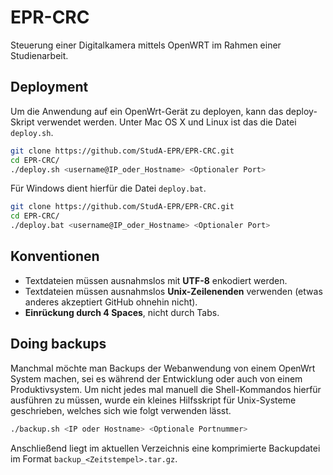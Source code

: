 EPR-CRC
=======

Steuerung einer Digitalkamera mittels OpenWRT im Rahmen einer Studienarbeit.

## Deployment

Um die Anwendung auf ein OpenWrt-Gerät zu deployen, kann das deploy-Skript verwendet werden. Unter Mac OS X und Linux ist das die Datei `deploy.sh`.

```bash
git clone https://github.com/StudA-EPR/EPR-CRC.git
cd EPR-CRC/
./deploy.sh <username@IP_oder_Hostname> <Optionaler Port>
```

Für Windows dient hierfür die Datei `deploy.bat`.

```bash
git clone https://github.com/StudA-EPR/EPR-CRC.git
cd EPR-CRC/
./deploy.bat <username@IP_oder_Hostname> <Optionaler Port>
```

## Konventionen

* Textdateien müssen ausnahmslos mit __UTF-8__ enkodiert werden.
* Textdateien müssen ausnahmslos __Unix-Zeilenenden__ verwenden (etwas anderes akzeptiert GitHub ohnehin nicht).
* __Einrückung durch 4 Spaces__, nicht durch Tabs.

## Doing backups

Manchmal möchte man Backups der Webanwendung von einem OpenWrt System machen, sei es während der Entwicklung oder auch von einem Produktivsystem. Um nicht jedes mal manuell die Shell-Kommandos hierfür ausführen zu müssen, wurde ein kleines Hilfsskript für Unix-Systeme geschrieben, welches sich wie folgt verwenden lässt.

```bash
./backup.sh <IP oder Hostname> <Optionale Portnummer>
```

Anschließend liegt im aktuellen Verzeichnis eine komprimierte Backupdatei im Format `backup_<Zeitstempel>.tar.gz`.